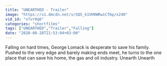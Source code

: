 ```yaml
---
title: "UNEARTHED - Trailer"
image: "https://s1.dmcdn.net/v/SQ5_k1VH0WRwiCf6p/x240"
vid_id: "x7vr8q6"
categories: "shortfilms"
tags: ["UNEARTHED","Trailer","Falling"]
date: "2020-08-28T21:53:04+03:00"
---
```

 Falling on hard times, George Lomack is desperate to save his family. Pushed to the very edge and barely making ends meet, he turns to the one place that can save his home, the gas and oil industry. Unearth Unearth

